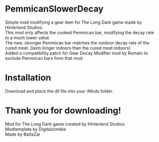 # PemmicanSlowerDecay
Simple mod modifying a gear item for The Long Dark game made by Hinterland Studios.  
This mod only affects the cooked Pemmican bar, modifying the decay rate to a much lower value.  
The new, stronger Pemmican bar matches the outdoor decay rate of the cured meat. (lasts longer indoors than the cured meat indoors)  
Added a compatibility patch for Gear Decay Modifier mod by Romain to exclude Pemmican bars from that mod.
# Installation
Download and place the dll file into your \Mods folder.  
# Thank you for downloading!
Mod for The Long Dark game created by Hinterland Studios  
Modtemplate by Digitalzombie  
Made by BaltaZar  
